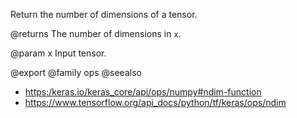 Return the number of dimensions of a tensor.

@returns
    The number of dimensions in `x`.

@param x Input tensor.

@export
@family ops
@seealso
+ <https:/keras.io/keras_core/api/ops/numpy#ndim-function>
+ <https://www.tensorflow.org/api_docs/python/tf/keras/ops/ndim>
